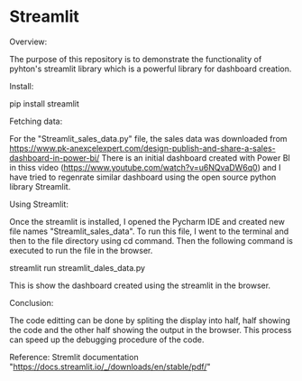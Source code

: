 # Streamlit

Overview:

The purpose of this repository is to demonstrate the functionality of pyhton's streamlit library which is a powerful library for dashboard creation.

Install:

pip install streamlit

Fetching data:

For the "Streamlit_sales_data.py" file, the sales data was downloaded from https://www.pk-anexcelexpert.com/design-publish-and-share-a-sales-dashboard-in-power-bi/
There is an initial dashboard created with Power BI in thiss video (https://www.youtube.com/watch?v=u6NQvaDW6q0) and I have tried to regenrate similar dashboard using the open source python library Streamlit.

Using Streamlit:

Once the streamlit is installed, I opened the Pycharm IDE and created new file names "Streamlit_sales_data". To run this file, I went to the terminal and then to the file directory using cd command. Then the following command is executed to run the file in the browser.

streamlit run streamlit_dales_data.py

This is show the dashboard created using the streamlit in the browser.


Conclusion:

The code editting can be done by spliting the display into half, half showing the code and the other half showing the output in the browser. This process can speed up the debugging procedure of the code.

Reference: Stremlit documentation "https://docs.streamlit.io/_/downloads/en/stable/pdf/"
